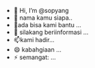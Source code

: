 - 👋 Hi, I’m @sopyang
- 👀 nama kamu siapa..
- 🌱ada bisa kami bantu ...
- 💞️ silakang beriinformasi ...
- 📫kami hadir...
- 😄 kabahgiaan ...
- ⚡ semangat: ...

<!---
sopyang77/sopyang77 is a ✨ special ✨ repository because its `README.md` (this file) appears on your GitHub profile.
You can click the Preview link to take a look at your changes.
--->
